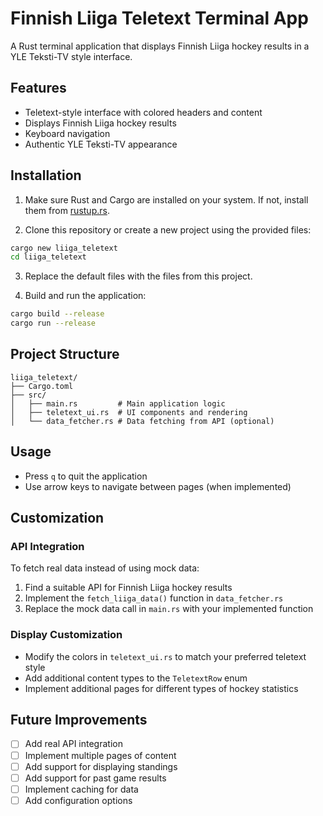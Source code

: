 # Finnish Liiga Teletext Terminal App

A Rust terminal application that displays Finnish Liiga hockey results in a YLE Teksti-TV style interface.

## Features

- Teletext-style interface with colored headers and content
- Displays Finnish Liiga hockey results
- Keyboard navigation
- Authentic YLE Teksti-TV appearance

## Installation

1. Make sure Rust and Cargo are installed on your system. If not, install them from [rustup.rs](https://rustup.rs/).

2. Clone this repository or create a new project using the provided files:

```bash
cargo new liiga_teletext
cd liiga_teletext
```

3. Replace the default files with the files from this project.

4. Build and run the application:

```bash
cargo build --release
cargo run --release
```

## Project Structure

```
liiga_teletext/
├── Cargo.toml
├── src/
│   ├── main.rs         # Main application logic
│   ├── teletext_ui.rs  # UI components and rendering
│   └── data_fetcher.rs # Data fetching from API (optional)
```

## Usage

- Press `q` to quit the application
- Use arrow keys to navigate between pages (when implemented)

## Customization

### API Integration

To fetch real data instead of using mock data:

1. Find a suitable API for Finnish Liiga hockey results
2. Implement the `fetch_liiga_data()` function in `data_fetcher.rs`
3. Replace the mock data call in `main.rs` with your implemented function

### Display Customization

- Modify the colors in `teletext_ui.rs` to match your preferred teletext style
- Add additional content types to the `TeletextRow` enum
- Implement additional pages for different types of hockey statistics

## Future Improvements

- [ ] Add real API integration
- [ ] Implement multiple pages of content
- [ ] Add support for displaying standings
- [ ] Add support for past game results
- [ ] Implement caching for data
- [ ] Add configuration options